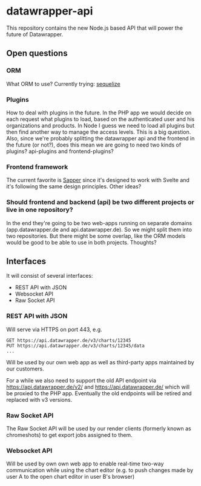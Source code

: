 # datawrapper-api

This repository contains the new Node.js based API that will power the future of Datawrapper.

## Open questions

### ORM
What ORM to use? Currently trying: [sequelize](http://docs.sequelizejs.com/)

### Plugins

How to deal with plugins in the future. In the PHP app we would decide on each request what plugins to load, based on the authenticated user and his organizations and products. In Node I guess we need to load all plugins but then find another way to manage the access levels. This is a big question. Also, since we're probably splitting the datawrapper api and the frontend in the future (or not?), does this mean we are going to need two kinds of plugins? api-plugins and frontend-plugins?

### Frontend framework

The current favorite is [Sapper](http://sapper.svelte.technology/) since it's designed to work with Svelte and it's following the same design principles. Other ideas?

### Should frontend and backend (api) be two different projects or live in one repository?

In the end they're going to be two web-apps running on separate domains (app.datawrapper.de and api.datawrapper.de). So we might split them into two repositories. But there might be some overlap, like the ORM models would be good to be able to use in both projects. Thoughts?

## Interfaces

It will consist of several interfaces:

* REST API with JSON
* Websocket API 
* Raw Socket API

### REST API with JSON

Will serve via HTTPS on port 443, e.g. 

    GET https://api.datawrapper.de/v3/charts/12345
    PUT https://api.datawrapper.de/v3/charts/12345/data
    ...

Will be used by our own web app as well as third-party apps maintained by our customers.

For a while we also need to support the old API endpoint via https://api.datawrapper.de/v2/ and https://api.datawrapper.de/ which will be proxied to the PHP app. Eventually the old endpoints will be retired and replaced with v3 versions.

### Raw Socket API

The Raw Socket API will be used by our render clients (formerly known as chromeshots) to get export jobs assigned to them.

### Websocket API

Will be used by own own web app to enable real-time two-way communication while using the chart editor (e.g. to push changes made by user A to the open chart editor in user B's browser)
